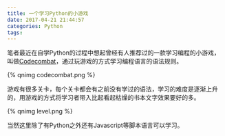 ```yaml
---
title: 一个学习Python的小游戏
date: 2017-04-21 21:44:57
categories: Python
tags:
---
```

笔者最近在自学Python的过程中想起曾经有人推荐过的一款学习编程的小游戏，叫做[Codecombat](https://cn.codecombat.com)，通过玩游戏的方式学习编程语言的语法规则。
<!--more-->
{% qnimg codecombat.png %}

游戏有很多关卡，每个关卡都会有之前没有学过的语法，学习的难度是逐渐上升的，用游戏的方式将学习者带入比起看起枯燥的书本文字效果要好的多。

{% qnimg level.png %}

当然这里除了有Python之外还有Javascript等脚本语言可以学习。

